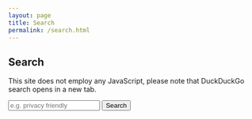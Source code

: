 ```yaml
---
layout: page
title: Search
permalink: /search.html
---
```


<h2>Search</h2>
<p>This site does not employ any JavaScript, please note that DuckDuckGo search opens in a new tab.</p>

<form method="get" action="https://duckduckgo.com/?q=" target="_blank">
    <input type="hidden" name="sites" value="5uie1.netlify.app">
    <input type="search" name="q" placeholder="e.g. privacy friendly">
    <input type="submit" value="Search">
</form>

